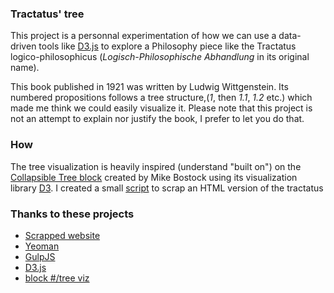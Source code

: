### Tractatus' tree

This project is a personnal experimentation of how we can use a data-driven tools like [D3.js][d3] to explore a Philosophy piece like the Tractatus logico-philosophicus (*Logisch-Philosophische Abhandlung* in its original name).

This book published in 1921 was written by Ludwig Wittgenstein. Its numbered propositions follows a tree structure,(*1*, then *1.1*, *1.2* etc.) which made me think we could easily visualize it. 
Please note that this project is not an attempt to explain nor justify the book, I prefer to let you do that.

### How 
The tree visualization is heavily inspired (understand "built on") on the [Collapsible Tree block][block] created by Mike Bostock using its visualization library [D3][d3]. I created a small [script][] to scrap an HTML version of the tractatus


### Thanks to these projects
- [Scrapped website][edu]
- [Yeoman][yeoman]
- [GulpJS][gulp]
- [D3.js][d3]
- [block #/tree viz][block]

[edu]:http://people.umass.edu/phil335-klement-2/tlp/tlp.html
[d3]: http://d3js.org/
[block]: http://bl.ocks.org/mbostock/4339083
[gulp]: http://gulpjs.com/
[yeoman]: http://yeoman.io/
[script]: https://github.com/pbellon/tractatus-tree/blob/master/scripts/generate_json.py
